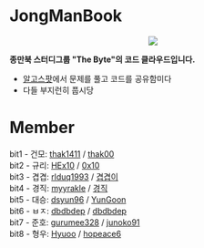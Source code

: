 # JongManBook
<p align="center"> 
<img src=https://t1.daumcdn.net/cfile/tistory/2765D13A5960D5D208>
</p>

**종만북 스터디그룹 "The Byte"의 코드 클라우드입니다.**
- [알고스팟](http://book.algospot.com/problems.html)에서 문제를 풀고 코드를 공유함미다
- 다들 부지런히 풉시당

# Member
bit1 - 건모: [thak1411](https://github.com/thak1411) / [thak00](https://algospot.com/user/profile/37121)  
bit2 - 규리: [HEx10](https://github.com/HEx10) / [0x10](https://algospot.com/user/profile/59614)  
bit3 - 겹겹: [rlduq1993](https://github.com/rlduq1993) / [겹겹이](https://algospot.com/user/profile/59616)  
bit4 - 경직: [myyrakle](https://github.com/myyrakle) / [경직](https://algospot.com/user/profile/59463)  
bit5 - 대승: [dsyun96](https://github.com/dsyun96) / [YunGoon](https://algospot.com/user/profile/15405)  
bit6 - ㅂㅈ: [dbdbdep](https://github.com/dbdbdep/) / [dbdbdep](https://algospot.com/user/profile/52871)  
bit7 - 준호: [gurumee328](https://github.com/gurumee328) / [junoko91](https://algospot.com/user/profile/59613)  
bit8 - 형우: [Hyuoo](https://github.com/Hyuoo) / [hopeace6](https://algospot.com/user/profile/59505)  
